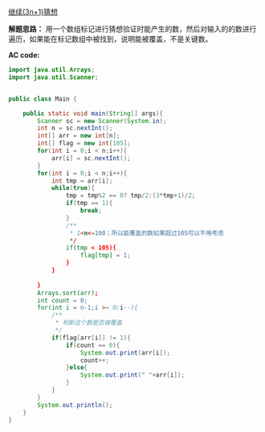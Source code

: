 [继续(3n+1)猜想 ](https://www.patest.cn/contests/pat-b-practise/1005)

**解题思路：**
用一个数组标记进行猜想验证时能产生的数，然后对输入的的数进行遍历，如果能在标记数组中被找到，说明能被覆盖，不是关键数。

**AC code:**

``` java
import java.util.Arrays;
import java.util.Scanner;


public class Main {

	public static void main(String[] args){
		Scanner sc = new Scanner(System.in);
		int n = sc.nextInt();
		int[] arr = new int[n];
		int[] flag = new int[105];
		for(int i = 0;i < n;i++){
			arr[i] = sc.nextInt();
		}
		for(int i = 0;i < n;i++){
			int tmp = arr[i];
			while(true){
				tmp = tmp%2 == 0? tmp/2:(3*tmp+1)/2;
				if(tmp == 1){
					break;
				}
				/**
				 * 1<n<=100；所以能覆盖的数如果超过105可以不用考虑
				 */
				if(tmp < 105){
					flag[tmp] = 1;
				}
			}
			
		}
		Arrays.sort(arr);
		int count = 0;
		for(int i = n-1;i >= 0;i--){
			/**
			 * 判断这个数能否被覆盖
			 */
			if(flag[arr[i]] != 1){
				if(count == 0){
					System.out.print(arr[i]);
					count++;
				}else{
					System.out.print(" "+arr[i]);
				}
			}
		}
		System.out.println();
	}
}
```